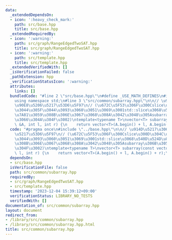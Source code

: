 ```yaml
---
data:
  _extendedDependsOn:
  - icon: ':heavy_check_mark:'
    path: src/base.hpp
    title: src/base.hpp
  _extendedRequiredBy:
  - icon: ':warning:'
    path: src/graph/RangeEdgedTwoSAT.hpp
    title: src/graph/RangeEdgedTwoSAT.hpp
  - icon: ':warning:'
    path: src/template.hpp
    title: src/template.hpp
  _extendedVerifiedWith: []
  _isVerificationFailed: false
  _pathExtension: hpp
  _verificationStatusIcon: ':warning:'
  attributes:
    links: []
  bundledCode: "#line 2 \"src/base.hpp\"\n#define _USE_MATH_DEFINES\n#include <bits/stdc++.h>\n\
    using namespace std;\n#line 3 \"src/common/subarray.hpp\"\n\n// \u914D\u5217\u306E\
    \u90E8\u5206\u5217\u53D6\u5F97\n// (\u672C\u5F53\u306F\u300Cslice\u300D\u304C\u4F7F\
    \u3044\u305F\u3044\u3093\u3060\u3051\u3069\u3001std::slice\u3068\u540D\u524D\u885D\
    \u7A81\u3059\u308B\u306E\u3067\u3068\u308A\u3042\u3048\u305Asubarray\u306B\u3057\
    \u3066\u304A\u304F\u3002)\ntemplate<typename T>\nvector<T> subarray(const vector<T>\
    \ &A, int l, int r) {\n    return vector<T>(A.begin() + l, A.begin() + r);\n}\n"
  code: "#pragma once\n#include \"../base.hpp\"\n\n// \u914D\u5217\u306E\u90E8\u5206\
    \u5217\u53D6\u5F97\n// (\u672C\u5F53\u306F\u300Cslice\u300D\u304C\u4F7F\u3044\u305F\
    \u3044\u3093\u3060\u3051\u3069\u3001std::slice\u3068\u540D\u524D\u885D\u7A81\u3059\
    \u308B\u306E\u3067\u3068\u308A\u3042\u3048\u305Asubarray\u306B\u3057\u3066\u304A\
    \u304F\u3002)\ntemplate<typename T>\nvector<T> subarray(const vector<T> &A, int\
    \ l, int r) {\n    return vector<T>(A.begin() + l, A.begin() + r);\n}\n"
  dependsOn:
  - src/base.hpp
  isVerificationFile: false
  path: src/common/subarray.hpp
  requiredBy:
  - src/graph/RangeEdgedTwoSAT.hpp
  - src/template.hpp
  timestamp: '2023-12-04 15:39:12+09:00'
  verificationStatus: LIBRARY_NO_TESTS
  verifiedWith: []
documentation_of: src/common/subarray.hpp
layout: document
redirect_from:
- /library/src/common/subarray.hpp
- /library/src/common/subarray.hpp.html
title: src/common/subarray.hpp
---
```

